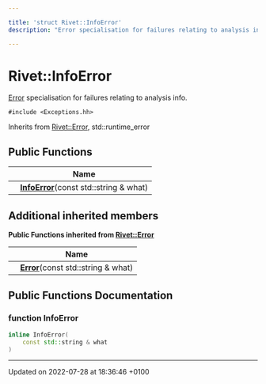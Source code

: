 ```yaml
---

title: 'struct Rivet::InfoError'
description: "Error specialisation for failures relating to analysis info. "

---
```


# Rivet::InfoError



<a href="/documentation/code/classes/structrivet_1_1error/">Error</a> specialisation for failures relating to analysis info. 


`#include <Exceptions.hh>`

Inherits from [Rivet::Error](/documentation/code/classes/structrivet_1_1error/), std::runtime_error

## Public Functions

|                | Name           |
| -------------- | -------------- |
| | **[InfoError](/documentation/code/classes/structrivet_1_1infoerror/#function-infoerror)**(const std::string & what) |

## Additional inherited members

**Public Functions inherited from [Rivet::Error](/documentation/code/classes/structrivet_1_1error/)**

|                | Name           |
| -------------- | -------------- |
| | **[Error](/documentation/code/classes/structrivet_1_1error/#function-error)**(const std::string & what) |


## Public Functions Documentation

### function InfoError

```cpp
inline InfoError(
    const std::string & what
)
```


-------------------------------

Updated on 2022-07-28 at 18:36:46 +0100

